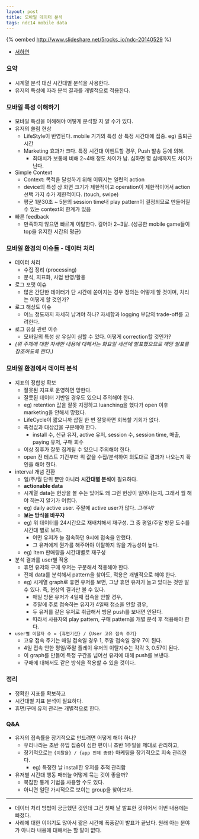 ```yaml
---
layout: post
title: 모바일 데이터 분석
tags: ndc14 mobile data
---
```


{% oembed http://www.slideshare.net/5rocks_io/ndc-20140529 %}

* [서하연](https://www.5rocks.io/)

### 요약 ###

* 시계열 분석 대신 시간대별 분석을 사용한다.
* 유저의 특성에 따라 분석 결과를 개별적으로 적용한다.

### 모바일 특성 이해하기 ###

* 모바일 특성을 이해해야 어떻게 분석할 지 알 수가 있다.
* 유저의 쏠림 현상
	* LifeStyle이 반영된다. mobile 기기의 특성 상 특정 시간대에 집중. eg) 출퇴근 시간
	* Marketing 효과가 크다. 특정 시간대 이벤트할 경우, Push 발송 등에 의해.
		* 최대치가 보통에 비해 2~4배 정도 차이가 남. 심하면 몇 십배까지도 차이가 난다.
* Simple Context
	* Context: 목적을 달성하기 위해 이뤄지는 일련의 action
	* device의 특성 상 화면 크기가 제한적이고 operation이 제한적이어서 action 선택 가지 수가 제한적이다. (touch, swipe)
	* 평균 1분30초 ~ 5분의 session time내 play pattern이 결정되므로 만들어질 수 있는 context의 한계가 있음
* 빠른 feedback
	* 만족하지 않으면 빠르게 이탈한다. 길어야 2~3달. (성공한 mobile game들이 top을 유지한 시간의 평균)

### 모바일 환경의 이슈들 - 데이터 처리 ###

* 데이터 처리
	* 수집 정리 (processing)
	* 분석, 지표화, 사업 반영/활용
* 로그 포맷 이슈
	* 많은 간단한 데이터가 단 시간에 쏟아지는 경우 정의는 어떻게 할 것이며, 처리는 어떻게 할 것인가?
* 로그 해상도 이슈
	* 어느 정도까지 자세히 남겨야 하나? 자세함과 logging 부담의 trade-off를 고려한다.
* 로그 유실 관련 이슈
	* 모바일의 특성 상 유실이 심할 수 있다. 어떻게 correction할 것인가?
* *(위 주제에 대한 자세한 내용에 대해서는 화요일 세션에 발표했으므로 해당 발표를 참조하도록 한다.)*

### 모바일 환경에서 데이터 분석 ###

* 지표의 정합성 확보
	* 잘못된 지표로 운영하면 망한다.
	* 잘못된 데이터 기반일 경우도 있으니 주의해야 한다.
	* eg) retention 값을 잘못 지정하고 luanching을 했다가 open 이후 marketing을 안해서 망했다.
	* LifeCycle이 짧으니까 삽질 한 번 잘못하면 회복할 기회가 없다.
	* 측정값과 대상값을 구분해야 한다.
		* install 수, 신규 유저, active 유저, session 수, session time, 매출, paying 유저, 구매 회수
	* 이상 징후가 잘못 집계될 수 있으니 주의해야 한다.
	* open 전 테스트 기간부터 위 값을 수집/분석하여 의도대로 결과가 나오는지 확인을 해야 한다.
* interval 개념 전환
	* 일/주/월 단위 뿐만 아니라 **시간대별 분석**이 필요하다.
	* **actionable data**
	* 시계열 data는 현상을 볼 수는 있어도 왜 그런 현상이 일어나는지, 그래서 뭘 해야 하는지 알기가 어렵다.
	* eg) daily active user. 주말에 active user가 많다. *그래서?*
	* **보는 방식을 바꾸자**
	* eg) 위 데이터를 24시간으로 재배치해서 재구성. 그 중 평일/주말 방문 도수를 시간대 별로 보자.
		* 어떤 유저가 늘 접속하던 9시에 접속을 안했다.
		* 그 유저에게 뭔가를 해주어야 이탈하지 않을 가능성이 높다.
	* eg) Item 판매량을 시간대별로 재구성
* 분석 결과를 user별 적용
	* 휴면 유저와 구매 유저는 구분해서 적용해야 한다.
	* 전체 data를 분석해서 pattern을 찾아도, 적용은 개별적으로 해야 한다.
	* eg) 시계열 graph로 휴면 유저를 보면, 그냥 휴면 유저가 늘고 있다는 것만 알 수 있다. 즉, 현상의 결과만 볼 수 있다.
		* 매일 방문 유저가 4일째 접속을 안할 경우,
		* 주말에 주로 접속하는 유저가 4일째 접소을 안할 경우,
		* 두 유저를 같은 유저로 취급해서 방문 push를 보내면 안된다.
		* 따라서 사용자의 play pattern, 구매 pattern을 개별 분석 후 적용해야 한다.
* `user별 이탈자 수 = {휴면기간} / {User 고유 접속 주기}`
	* 고유 접속 주기는 매일 접속일 경우 1, 주말 접속일 경우 7이 된다.
	* 4일 접속 안한 평일/주말 플레이 유저의 이탈지수는 각각 3, 0.57이 된다.
	* 이 graph를 만들어 특정 구간을 넘어선 유저에 대해 push를 보낸다.
	* 구매에 대해서도 같은 방식을 적용할 수 있을 것이다.

### 정리 ###

* 정확한 지표를 확보하고
* 시간대별 지표 분석이 필요하다.
* 휴면/구매 유저 관리는 개별적으로 한다.


### Q&amp;A ###

* 유저의 접속률을 장기적으로 만드려면 어떻게 해야 하나?
	* 우리나라는 초반 유입 집중이 심한 편이니 초반 1주일을 제대로 관리하고,
	* 장기적으로는 `{이탈율} / {app 전체 총량}` 마케팅을 장기적으로 지속 관리한다.
		* eg) 특정한 날 install한 유저를 추적 관리함
* 유저별 시간대 행동 패터늘 어떻게 묶는 것이 좋을까?
	* 복잡한 통계 기법을 사용할 수도 있다.
	* 아니면 일단 가시적으로 보이는 group을 찾아보자.

----------

* 데이터 처리 방법이 궁금했던 것인데 그건 첫째 날 발표한 것이어서 이번 내용에는 빠졌다.
* 사례에 대한 이야기도 많아서 짧은 시간에 폭풍같이 발표가 끝났다. 원래 아는 분야가 아니라 내용에 대해서는 할 말이 없다.